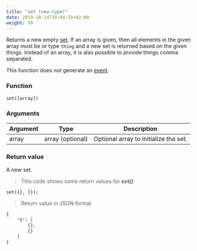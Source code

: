 ```yaml
---
title: "set (new-type)"
date: 2019-10-14T10:04:55+02:00
weight: 50
---
```


Returns a new empty [set](../../data-types/set-type). If an array is given, then all elements in the
given array must be or type `thing` and a new set is returned based on the
given things. Instead of an array, it is also possible to provide things comma separated.

This function does *not* generate an [event](../../events).

### Function
`set([array])`

### Arguments
Argument | Type | Description
-------- | ---- | -----------
array | array (optional) | Optional array to initialize the set.

### Return value
A new set.

> This code shows some return values for ***set()***:

```thingsdb,json_response
set({}, {});
```

> Return value in JSON format

```json
{
    "$": [
        {},
        {}
    ]
}
```

